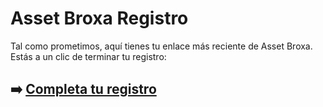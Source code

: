 # Asset Broxa Registro

Tal como prometimos, aquí tienes tu enlace más reciente de Asset Broxa. Estás a un clic de terminar tu registro:

## ➡️ [Completa tu registro](https://tinyurl.com/2epzu7vn)
